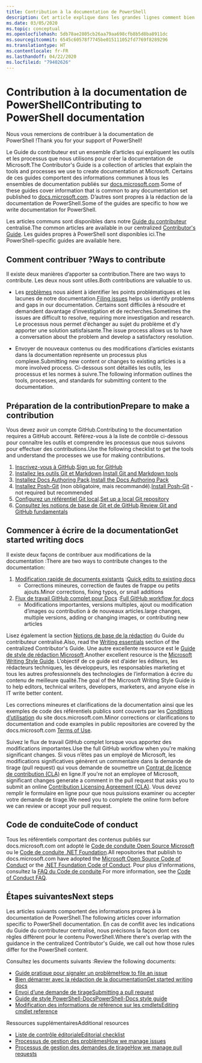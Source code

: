 ```yaml
---
title: Contribution à la documentation de PowerShell
description: Cet article explique dans les grandes lignes comment bien démarrer en tant que contributeur de la documentation de PowerShell.
ms.date: 03/05/2020
ms.topic: conceptual
ms.openlocfilehash: 5db78ae2805cb26aa79aa698cfb8b5d8ba8911dc
ms.sourcegitcommit: 6545c60578f7745be015111052fd7769f8289296
ms.translationtype: HT
ms.contentlocale: fr-FR
ms.lasthandoff: 04/22/2020
ms.locfileid: "79402626"
---
```

# <a name="contributing-to-powershell-documentation"></a><span data-ttu-id="16234-103">Contribution à la documentation de PowerShell</span><span class="sxs-lookup"><span data-stu-id="16234-103">Contributing to PowerShell documentation</span></span>

<span data-ttu-id="16234-104">Nous vous remercions de contribuer à la documentation de PowerShell !</span><span class="sxs-lookup"><span data-stu-id="16234-104">Thank you for your support of PowerShell!</span></span>

<span data-ttu-id="16234-105">Le Guide du contributeur est un ensemble d’articles qui expliquent les outils et les processus que nous utilisons pour créer la documentation de Microsoft.</span><span class="sxs-lookup"><span data-stu-id="16234-105">The Contributor's Guide is a collection of articles that explain the tools and processes we use to create documentation at Microsoft.</span></span> <span data-ttu-id="16234-106">Certains de ces guides comportent des informations communes à tous les ensembles de documentation publiés sur [docs.microsoft.com][docs].</span><span class="sxs-lookup"><span data-stu-id="16234-106">Some of these guides cover information that is common to any documentation set published to [docs.microsoft.com][docs].</span></span> <span data-ttu-id="16234-107">D’autres sont propres à la rédaction de la documentation de PowerShell.</span><span class="sxs-lookup"><span data-stu-id="16234-107">Some of the guides are specific to how we write documentation for PowerShell.</span></span>

<span data-ttu-id="16234-108">Les articles communs sont disponibles dans notre [Guide du contributeur][contribute] centralisé.</span><span class="sxs-lookup"><span data-stu-id="16234-108">The common articles are available in our centralized [Contributor's Guide][contribute].</span></span> <span data-ttu-id="16234-109">Les guides propres à PowerShell sont disponibles ici.</span><span class="sxs-lookup"><span data-stu-id="16234-109">The PowerShell-specific guides are available here.</span></span>

## <a name="ways-to-contribute"></a><span data-ttu-id="16234-110">Comment contribuer ?</span><span class="sxs-lookup"><span data-stu-id="16234-110">Ways to contribute</span></span>

<span data-ttu-id="16234-111">Il existe deux manières d’apporter sa contribution.</span><span class="sxs-lookup"><span data-stu-id="16234-111">There are two ways to contribute.</span></span> <span data-ttu-id="16234-112">Les deux nous sont utiles.</span><span class="sxs-lookup"><span data-stu-id="16234-112">Both contributions are valuable to us.</span></span>

- <span data-ttu-id="16234-113">Les [problèmes][file-an-issue] nous aident à identifier les points problématiques et les lacunes de notre documentation.</span><span class="sxs-lookup"><span data-stu-id="16234-113">[Filing issues][file-an-issue] helps us identify problems and gaps in our documentation.</span></span> <span data-ttu-id="16234-114">Certains sont difficiles à résoudre et demandent davantage d’investigation et de recherches.</span><span class="sxs-lookup"><span data-stu-id="16234-114">Sometimes the issues are difficult to resolve, requiring more investigation and research.</span></span> <span data-ttu-id="16234-115">Le processus nous permet d’échanger au sujet du problème et d’y apporter une solution satisfaisante.</span><span class="sxs-lookup"><span data-stu-id="16234-115">The issue process allows us to have a conversation about the problem and develop a satisfactory resolution.</span></span>

- <span data-ttu-id="16234-116">Envoyer de nouveaux contenus ou des modifications d’articles existants dans la documentation représente un processus plus complexe.</span><span class="sxs-lookup"><span data-stu-id="16234-116">Submitting new content or changes to existing articles is a more involved process.</span></span> <span data-ttu-id="16234-117">Ci-dessous sont détaillés les outils, les processus et les normes à suivre.</span><span class="sxs-lookup"><span data-stu-id="16234-117">The following information outlines the tools, processes, and standards for submitting content to the documentation.</span></span>

## <a name="prepare-to-make-a-contribution"></a><span data-ttu-id="16234-118">Préparation de la contribution</span><span class="sxs-lookup"><span data-stu-id="16234-118">Prepare to make a contribution</span></span>

<span data-ttu-id="16234-119">Vous devez avoir un compte GitHub.</span><span class="sxs-lookup"><span data-stu-id="16234-119">Contributing to the documentation requires a GitHub account.</span></span> <span data-ttu-id="16234-120">Référez-vous à la liste de contrôle ci-dessous pour connaître les outils et comprendre les processus que nous suivons pour effectuer des contributions.</span><span class="sxs-lookup"><span data-stu-id="16234-120">Use the following checklist to get the tools and understand the processes we use for making contributions.</span></span>

1. <span data-ttu-id="16234-121">[Inscrivez-vous à GitHub](/contribute/get-started-setup-github).</span><span class="sxs-lookup"><span data-stu-id="16234-121">[Sign up for GitHub](/contribute/get-started-setup-github)</span></span>
1. <span data-ttu-id="16234-122">[Installez les outils Git et Markdown](/contribute/get-started-setup-tools).</span><span class="sxs-lookup"><span data-stu-id="16234-122">[Install Git and Markdown tools](/contribute/get-started-setup-tools)</span></span>
1. <span data-ttu-id="16234-123">[Installez Docs Authoring Pack](/contribute/how-to-write-docs-auth-pack).</span><span class="sxs-lookup"><span data-stu-id="16234-123">[Install the Docs Authoring Pack](/contribute/how-to-write-docs-auth-pack)</span></span>
1. <span data-ttu-id="16234-124">[Installez Posh-Git][posh-git] (non obligatoire, mais recommandé).</span><span class="sxs-lookup"><span data-stu-id="16234-124">[Install Posh-Git][posh-git] - not required but recommended</span></span>
1. <span data-ttu-id="16234-125">[Configurez un référentiel Git local](/contribute/get-started-setup-local).</span><span class="sxs-lookup"><span data-stu-id="16234-125">[Set up a local Git repository](/contribute/get-started-setup-local)</span></span>
1. <span data-ttu-id="16234-126">[Consultez les notions de base de Git et de GitHub](/contribute/git-github-fundamentals).</span><span class="sxs-lookup"><span data-stu-id="16234-126">[Review Git and GitHub fundamentals](/contribute/git-github-fundamentals)</span></span>

## <a name="get-started-writing-docs"></a><span data-ttu-id="16234-127">Commencer à écrire de la documentation</span><span class="sxs-lookup"><span data-stu-id="16234-127">Get started writing docs</span></span>

<span data-ttu-id="16234-128">Il existe deux façons de contribuer aux modifications de la documentation :</span><span class="sxs-lookup"><span data-stu-id="16234-128">There are two ways to contribute changes to the documentation:</span></span>

1. <span data-ttu-id="16234-129">[Modification rapide de documents existants](/contribute/#quick-edits-to-existing-documents) :</span><span class="sxs-lookup"><span data-stu-id="16234-129">[Quick edits to existing docs](/contribute/#quick-edits-to-existing-documents)</span></span>
   - <span data-ttu-id="16234-130">Corrections mineures, correction de fautes de frappe ou petits ajouts.</span><span class="sxs-lookup"><span data-stu-id="16234-130">Minor corrections, fixing typos, or small additions</span></span>
1. <span data-ttu-id="16234-131">[Flux de travail GitHub complet pour Docs](/contribute/how-to-write-workflows-major) :</span><span class="sxs-lookup"><span data-stu-id="16234-131">[Full GitHub workflow for docs](/contribute/how-to-write-workflows-major)</span></span>
   - <span data-ttu-id="16234-132">Modifications importantes, versions multiples, ajout ou modification d’images ou contribution à de nouveaux articles.</span><span class="sxs-lookup"><span data-stu-id="16234-132">large changes, multiple versions, adding or changing images, or contributing new articles</span></span>

<span data-ttu-id="16234-133">Lisez également la section [Notions de base de la rédaction](/contribute/style-quick-start) du Guide du contributeur centralisé.</span><span class="sxs-lookup"><span data-stu-id="16234-133">Also, read the [Writing essentials](/contribute/style-quick-start) section of the centralized Contributor's Guide.</span></span> <span data-ttu-id="16234-134">Une autre excellente ressource est le [Guide de style de rédaction Microsoft][style-guide].</span><span class="sxs-lookup"><span data-stu-id="16234-134">Another excellent resource is the [Microsoft Writing Style Guide][style-guide].</span></span> <span data-ttu-id="16234-135">L’objectif de ce guide est d’aider les éditeurs, les rédacteurs techniques, les développeurs, les responsables marketing et tous les autres professionnels des technologies de l’information à écrire du contenu de meilleure qualité.</span><span class="sxs-lookup"><span data-stu-id="16234-135">The goal of the Microsoft Writing Style Guide is to help editors, technical writers, developers, marketers, and anyone else in IT write better content.</span></span>

<span data-ttu-id="16234-136">Les corrections mineures et clarifications de la documentation ainsi que les exemples de code des référentiels publics sont couverts par les [Conditions d’utilisation][terms-of-use] du site docs.microsoft.com.</span><span class="sxs-lookup"><span data-stu-id="16234-136">Minor corrections or clarifications to documentation and code examples in public repositories are covered by the docs.microsoft.com [Terms of Use][terms-of-use].</span></span>

<span data-ttu-id="16234-137">Suivez le flux de travail GitHub complet lorsque vous apportez des modifications importantes.</span><span class="sxs-lookup"><span data-stu-id="16234-137">Use the full GitHub workflow when you're making significant changes.</span></span> <span data-ttu-id="16234-138">Si vous n’êtes pas un employé de Microsoft, les modifications significatives génèrent un commentaire dans la demande de tirage (pull request) qui vous demande de soumettre un [Contrat de licence de contribution (CLA)][cla] en ligne.</span><span class="sxs-lookup"><span data-stu-id="16234-138">If you're not an employee of Microsoft, significant changes generate a comment in the pull request that asks you to submit an online [Contribution Licensing Agreement (CLA)][cla].</span></span> <span data-ttu-id="16234-139">Vous devez remplir le formulaire en ligne pour que nous puissions examiner ou accepter votre demande de tirage.</span><span class="sxs-lookup"><span data-stu-id="16234-139">We need you to complete the online form before we can review or accept your pull request.</span></span>

## <a name="code-of-conduct"></a><span data-ttu-id="16234-140">Code de conduite</span><span class="sxs-lookup"><span data-stu-id="16234-140">Code of conduct</span></span>

<span data-ttu-id="16234-141">Tous les référentiels comportant des contenus publiés sur docs.microsoft.com ont adopté le [Code de conduite Open Source Microsoft](https://opensource.microsoft.com/codeofconduct/) ou le [Code de conduite .NET Foundation](https://dotnetfoundation.org/code-of-conduct).</span><span class="sxs-lookup"><span data-stu-id="16234-141">All repositories that publish to docs.microsoft.com have adopted the [Microsoft Open Source Code of Conduct](https://opensource.microsoft.com/codeofconduct/) or the [.NET Foundation Code of Conduct](https://dotnetfoundation.org/code-of-conduct).</span></span> <span data-ttu-id="16234-142">Pour plus d'informations, consultez la [FAQ du Code de conduite](https://opensource.microsoft.com/codeofconduct/faq/).</span><span class="sxs-lookup"><span data-stu-id="16234-142">For more information, see the [Code of Conduct FAQ](https://opensource.microsoft.com/codeofconduct/faq/).</span></span>

## <a name="next-steps"></a><span data-ttu-id="16234-143">Étapes suivantes</span><span class="sxs-lookup"><span data-stu-id="16234-143">Next steps</span></span>

<span data-ttu-id="16234-144">Les articles suivants comportent des informations propres à la documentation de PowerShell.</span><span class="sxs-lookup"><span data-stu-id="16234-144">The following articles cover information specific to PowerShell documentation.</span></span> <span data-ttu-id="16234-145">En cas de conflit avec les indications du Guide du contributeur centralisé, nous précisons la façon dont ces règles diffèrent pour le contenu PowerShell.</span><span class="sxs-lookup"><span data-stu-id="16234-145">Where there's overlap with the guidance in the centralized Contributor's Guide, we call out how those rules differ for the PowerShell content.</span></span>

<span data-ttu-id="16234-146">Consultez les documents suivants :</span><span class="sxs-lookup"><span data-stu-id="16234-146">Review the following documents:</span></span>

- [<span data-ttu-id="16234-147">Guide pratique pour signaler un problème</span><span class="sxs-lookup"><span data-stu-id="16234-147">How to file an issue</span></span>](file-an-issue.md)
- [<span data-ttu-id="16234-148">Bien démarrer avec la rédaction de la documentation</span><span class="sxs-lookup"><span data-stu-id="16234-148">Get started writing docs</span></span>](get-started-writing.md)
- [<span data-ttu-id="16234-149">Envoi d’une demande de tirage</span><span class="sxs-lookup"><span data-stu-id="16234-149">Submitting a pull request</span></span>](pull-requests.md)
- [<span data-ttu-id="16234-150">Guide de style PowerShell-Docs</span><span class="sxs-lookup"><span data-stu-id="16234-150">PowerShell-Docs style guide</span></span>](powershell-style-guide.md)
- [<span data-ttu-id="16234-151">Modification des informations de référence sur les cmdlets</span><span class="sxs-lookup"><span data-stu-id="16234-151">Editing cmdlet reference</span></span>](editing-cmdlet-ref.md)

<span data-ttu-id="16234-152">Ressources supplémentaires</span><span class="sxs-lookup"><span data-stu-id="16234-152">Additional resources</span></span>

- [<span data-ttu-id="16234-153">Liste de contrôle éditoriale</span><span class="sxs-lookup"><span data-stu-id="16234-153">Editorial checklist</span></span>](editorial-checklist.md)
- [<span data-ttu-id="16234-154">Processus de gestion des problèmes</span><span class="sxs-lookup"><span data-stu-id="16234-154">How we manage issues</span></span>](managing-issues.md)
- [<span data-ttu-id="16234-155">Processus de gestion des demandes de tirage</span><span class="sxs-lookup"><span data-stu-id="16234-155">How we manage pull requests</span></span>](managing-pull-requests.md)

<!--link refs-->
[cla]: https://cla.microsoft.com/
[contribute]: /contribute/
[docs]: https://docs.microsoft.com/
[file-an-issue]: file-an-issue.md
[posh-git]: https://www.powershellgallery.com/packages/posh-git
[psdocs]: https://docs.microsoft.com/powershell
[style-guide]: https://docs.microsoft.com/style-guide/welcome/
[terms-of-use]: https://docs.microsoft.com/legal/termsofuse